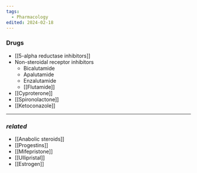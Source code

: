 ```yaml
---
tags:
  - Pharmacology
edited: 2024-02-18
---
```

### Drugs
- [[5-alpha reductase inhibitors]] 
- Non-steroidal receptor inhibitors
	- Bicalutamide
	- Apalutamide
	- Enzalutamide 
	- [[Flutamide]]
- [[Cyproterone]]
- [[Spironolactone]] 
- [[Ketoconazole]] 

---
### *related*
- [[Anabolic steroids]]
- [[Progestins]]
- [[Mifepristone]]
- [[Ullipristal]] 
- [[Estrogen]] 
